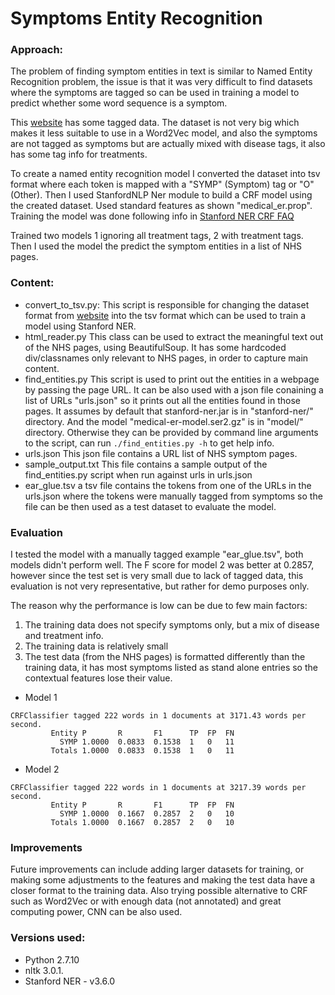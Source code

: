 # Symptoms Entity Recognition

### Approach:
The problem of finding symptom entities in text is similar to Named Entity Recognition problem, the issue is that it was very difficult to find datasets where the symptoms are tagged so can be used in training a model to predict whether some word sequence is a symptom.

This [website](http://biotext.berkeley.edu/data/dis_treat_data.html) has some tagged data. The dataset is not very big which makes it less suitable to use in a Word2Vec model, and also the symptoms are not tagged as symptoms but are actually mixed with disease tags, it also has some tag info for treatments.

To create a named entity recognition model I converted the dataset into tsv format where each token is mapped with a "SYMP" (Symptom) tag or "O" (Other). 
Then I used StanfordNLP Ner module to build a CRF model using the created dataset. Used standard features as shown "medical_er.prop".
Training the model was done following info in [Stanford NER CRF FAQ](http://nlp.stanford.edu/software/crf-faq.shtml#a)

Trained two models 1 ignoring all treatment tags, 2 with treatment tags. Then I used the model the predict the symptom entities in a list of NHS pages.

### Content:
- convert_to_tsv.py:
This script is responsible for changing the dataset format from [website](http://biotext.berkeley.edu/data/dis_treat_data.html) into the tsv format which can be used to train a model using Stanford NER.
- html_reader.py
This class can be used to extract the meaningful text out of the NHS pages, using BeautifulSoup. It has some hardcoded div/classnames only relevant to NHS pages, in order to capture main content.
- find_entities.py
This script is used to print out the entities in a webpage by passing the page URL. It can be also used with a json file conaining a list of URLs "urls.json" so it prints out all the entities found in those pages.
It assumes by default that stanford-ner.jar is in "stanford-ner/" directory. And the model "medical-er-model.ser2.gz" is in "model/" directory. Otherwise they can be provided by command line arguments to the script, can run ```./find_entities.py -h``` to get help info.
- urls.json
This json file contains a URL list of NHS symptom pages.
- sample_output.txt
This file contains a sample output of the find_entities.py script when run against urls in urls.json
- ear_glue.tsv
a tsv file contains the tokens from one of the URLs in the urls.json where the tokens were manually tagged from symptoms so the file can be then used as a test dataset to evaluate the model.

### Evaluation
I tested the model with a manually tagged example "ear_glue.tsv", both models didn't perform well. The F score for model 2 was better at 0.2857, however since the test set is very small due to lack of tagged data, this evaluation is not very representative, but rather for demo purposes only.

The reason why the performance is low can be due to few main factors:
1. The training data does not specify symptoms only, but a mix of disease and treatment info.
2. The training data is relatively small
3. The test data (from the NHS pages) is formatted differently than the training data, it has most symptoms listed as stand alone entries so the contextual features lose their value.

- Model 1
```shell
CRFClassifier tagged 222 words in 1 documents at 3171.43 words per second.
         Entity	P	    R	    F1	    TP	FP	FN
           SYMP	1.0000	0.0833	0.1538	1	0	11
         Totals	1.0000	0.0833	0.1538	1	0	11
```

- Model 2
```shell
CRFClassifier tagged 222 words in 1 documents at 3217.39 words per second.
	     Entity	P	    R	    F1	    TP	FP	FN
	       SYMP	1.0000	0.1667	0.2857	2	0	10
	     Totals	1.0000	0.1667	0.2857	2	0	10
```

### Improvements
Future improvements can include adding larger datasets for training, or making some adjustments to the features and making the test data have a closer format to the training data.
Also trying possible alternative to CRF such as Word2Vec or with enough data (not annotated) and great computing power, CNN can be also used.

### Versions used:
- Python 2.7.10
- nltk 3.0.1.
- Stanford NER - v3.6.0
